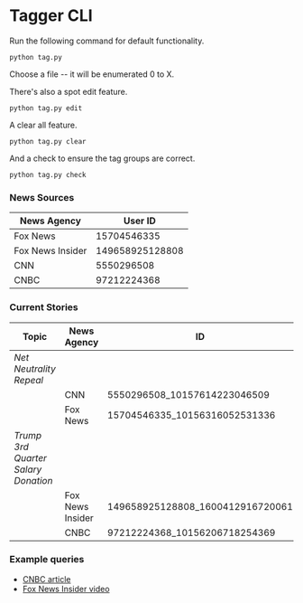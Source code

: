 # Tagger CLI

Run the following command for default functionality.

```python tag.py```

Choose a file -- it will be enumerated 0 to X.

There's also a spot edit feature.

```python tag.py edit```

A clear all feature.

```python tag.py clear```

And a check to ensure the tag groups are correct.

```python tag.py check```

### News Sources

| News Agency | User ID |
|---|---|
| Fox News | 15704546335 |
| Fox News Insider | 149658925128808 |
| CNN | 5550296508 |
| CNBC | 97212224368 |

### Current Stories

| Topic | News Agency | ID |
|---|---|---|
| *Net Neutrality Repeal* |||
|| CNN | 5550296508_10157614223046509 |
|| Fox News | 15704546335_10156316052531336 |
| *Trump 3rd Quarter Salary Donation* |||
|| Fox News Insider | 149658925128808_1600412916720061 |
|| CNBC | 97212224368_10156206718254369 |

### Example queries

- [CNBC article](https://developers.facebook.com/tools/explorer/145634995501895/?method=GET&path=15704546335_10156308025161336%2Fcomments%3Forder%3Dchronological%26limit%3D10000&version=v2.11)
- [Fox News Insider video](https://developers.facebook.com/tools/explorer/145634995501895/?method=GET&path=149658925128808_1600412916720061%2Fcomments%3Forder%3Dchronological%26limit%3D10000&version=v2.11)
